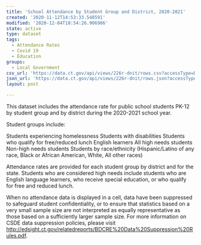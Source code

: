 ```yaml
---
title: 'School Attendance by Student Group and District, 2020-2021'
created: '2020-11-12T14:53:33.548591'
modified: '2020-12-04T18:54:26.906986'
state: active
type: dataset
tags:
  - Attendance Rates
  - Covid 19
  - Education
groups:
  - Local Government
csv_url: 'https://data.ct.gov/api/views/226r-dnit/rows.csv?accessType=DOWNLOAD'
json_url: 'https://data.ct.gov/api/views/226r-dnit/rows.json?accessType=DOWNLOAD'
layout: post

---
```

This dataset includes the attendance rate for public school students PK-12 by student group and by district during the 2020-2021 school year. 

Student groups include: 

Students experiencing homelessness
Students with disabilities
Students who qualify for free/reduced lunch
English learners
All high needs students 
Non-high needs students 
Students by race/ethnicity (Hispanic/Latino of any race, Black or African American, White, All other races)

Attendance rates are provided for each student group by district and for the state. Students who are considered high needs include students who are English language learners, who receive special education, or who qualify for free and reduced lunch.

When no attendance data is displayed in a cell, data have been suppressed to safeguard student confidentiality, or to ensure that statistics based on a very small sample size are not interpreted as equally representative as those based on a sufficiently larger sample size. For more information on CSDE data suppression policies, please visit http://edsight.ct.gov/relatedreports/BDCRE%20Data%20Suppression%20Rules.pdf.
